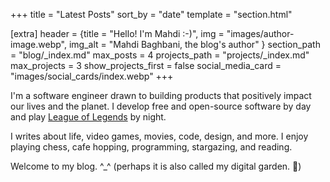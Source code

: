+++
title = "Latest Posts"
sort_by = "date"
template = "section.html"

[extra]
header = {title = "Hello! I'm Mahdi :-)", img = "images/author-image.webp", img_alt = "Mahdi Baghbani, the blog's author" }
section_path = "blog/_index.md"
max_posts = 4
projects_path = "projects/_index.md"
max_projects = 3
show_projects_first = false
social_media_card = "images/social_cards/index.webp"
+++

I'm a software engineer drawn to building products that positively impact our lives and the planet.
I develop free and open-source software by day and play [League of Legends](https://www.leagueoflegends.com) by night.

I writes about life, video games, movies, code, design, and more. I enjoy playing chess, cafe hopping, programming, stargazing, and reading.

Welcome to my blog. ^_^ (perhaps it is also called my digital garden. 🌱)
